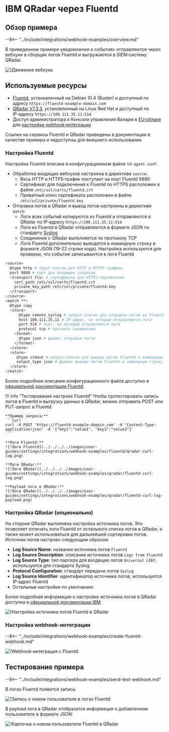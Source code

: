 # IBM QRadar через Fluentd

## Обзор примера

--8<-- "../include/integrations/webhook-examples/overview.md"

В приведенном примере уведомления о событиях отправляются через вебхуки в сборщик логов Fluentd и выгружаются в SIEM‑систему QRadar.

![!Движение вебхука](../../../../images/user-guides/settings/integrations/webhook-examples/fluentd/qradar-scheme.png)

## Используемые ресурсы

* [Fluentd](#настройка-fluentd), установленный на Debian 10.4 (Buster) и доступный по адресу `https://fluentd‑example‑domain.com`
* [QRadar V7.3.3](#настройка-qradar-опционально), установленный на Linux Red Hat и доступный по IP‑адресу `https://109.111.35.11:514`
* Доступ администратора к Консоли управления Валарм в [EU‑облаке](https://my.wallarm.com) для [настройки webhook‑интеграции](#настройка-webhookинтеграции)

Ссылки на сервисы Fluentd и QRadar приведены в документации в качестве примера и недоступны для внешнего использования.

### Настройка Fluentd

Настройка Fluentd описана в конфигурационном файле `td-agent.conf`:

* Обработка входящих вебхуков настроена в директиве `source`:
    * Весь HTTP и HTTPS‑трафик поступает на порт Fluentd 9880
    * Сертификат для подключения к Fluentd по HTTPS расположен в файле `/etc/ssl/certs/fluentd.crt`
    * Приватный ключ сертификата расположен в файле `/etc/ssl/private/fluentd.key`
* Отправка логов в QRadar и вывод логов настроены в директиве `match`:
    * Логи всех событий копируются из Fluentd и отправляются в QRadar по IP‑адресу `https://109.111.35.11:514`
    * Логи из Fluentd в QRadar отправляются в формате JSON по стандарту [Syslog](https://en.wikipedia.org/wiki/Syslog)
    * Соединение с QRadar выполняется по протоколу TCP
    * Логи Fluentd дополнительно выводятся в командную строку в формате JSON (19-22 строки кода). Настройка используется для проверки, что события записываются в логи Fluentd

```bash linenums="1"
<source>
  @type http # input‑плагин для HTTP и HTTPS‑трафика
  port 9880 # порт для входящих запросов
  <transport tls> # сертификаты для HTTPS‑подключения
    cert_path /etc/ssl/certs/fluentd.crt
    private_key_path /etc/ssl/private/fluentd.key
  </transport>
</source>
<match **>
  @type copy
  <store>
      @type remote_syslog # output‑плагин для отправки логов из Fluentd по стандарту Syslog
      host 109.111.35.11 # IP‑адрес, на который отправляются логи
      port 514 # порт, на который отправляются логи
      protocol tcp # протокол соединения
    <format>
      @type json # формат отправки логов
    </format>
  </store>
  <store>
     @type stdout # output‑плагин для вывода логов Fluentd в командную строку
     output_type json # формат вывода логов Fluentd в командную строку
  </store>
</match>
```

Более подробное описание конфигурационного файла доступно в [официальной документации Fluentd](https://docs.fluentd.org/configuration/config-file).

!!! info "Тестирование настроек Fluentd"
    Чтобы протестировать запись логов в Fluentd и выгрузку данных в QRadar, можно отправить POST или PUT‑запрос в Fluentd.

    **Пример запроса:**
    ```curl
    curl -X POST 'https://fluentd‑example‑domain.com' -H "Content-Type: application/json" -d '{"key1":"value1", "key2":"value2"}'
    ```

    **Логи Fluentd:**
    ![!Логи Fluentd](../../../../images/user-guides/settings/integrations/webhook-examples/fluentd/qradar-curl-log.png)

    **Логи QRadar:**
    ![!Логи QRadar](../../../../images/user-guides/settings/integrations/webhook-examples/qradar/fluentd-curl-log.png)

    **Payload лога в QRadar:**
    ![!Логи QRadar](../../../../images/user-guides/settings/integrations/webhook-examples/qradar/fluentd-curl-log-payload.png)

### Настройка QRadar (опционально)

На стороне QRadar выполнена настройка источника логов. Это позволяет отличать логи Fluentd от остального списка логов в QRadar, а также может использоваться для дальнейшей сортировки логов. Источник логов настроен следующим образом:

* **Log Source Name**: название источника логов `Fluentd`
* **Log Source Description**: описание источника логов `Logs from Fluentd`
* **Log Source Type**: тип парсера для входящих логов `Universal LEEF`, используется для стандарта Syslog
* **Protocol Configuration**: стандарт передачи логов `Syslog`
* **Log Source Identifier**: идентификатор источника логов, используется IP‑адрес Fluentd
* Остальные настройки по умолчанию

Более подробная информация о настройке источника логов в QRadar доступна в [официальной документации IBM](https://www.ibm.com/support/knowledgecenter/en/SS42VS_DSM/com.ibm.dsm.doc/b_dsm_guide.pdf?origURL=SS42VS_DSM/b_dsm_guide.pdf).

![!Настройка источника логов Fluentd в QRadar](../../../../images/user-guides/settings/integrations/webhook-examples/qradar/fluentd-setup.png)

### Настройка webhook‑интеграции

--8<-- "../include/integrations/webhook-examples/create-fluentd-webhook.md"

![!Webhook-интеграция с Fluentd](../../../../images/user-guides/settings/integrations/webhook-examples/fluentd/add-webhook-integration.png)

## Тестирование примера

--8<-- "../include/integrations/webhook-examples/send-test-webhook.md"

В логах Fluentd появится запись:

![!Запись о новом пользователе в логах Fluentd](../../../../images/user-guides/settings/integrations/webhook-examples/fluentd/qradar-user-log.png)

В payload лога в QRadar отобразится информация о добавленном пользователе в формате JSON:

![!Карточка о новом пользователе Fluentd в QRadar](../../../../images/user-guides/settings/integrations/webhook-examples/qradar/fluentd-user.png)